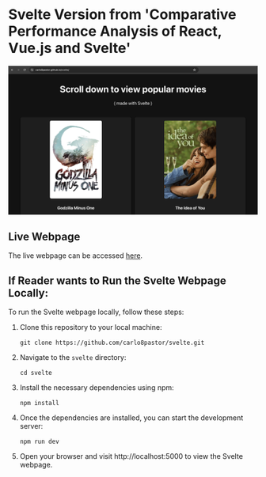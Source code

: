 # Svelte Version from 'Comparative Performance Analysis of React, Vue.js and Svelte'

![Svelte website screenshot](./screenshot.png)

## Live Webpage

The live webpage can be accessed [here](https://carlo8pastor.github.io/svelte/).

## If Reader wants to Run the Svelte Webpage Locally:

To run the Svelte webpage locally, follow these steps:

1. Clone this repository to your local machine:

    ```
    git clone https://github.com/carlo8pastor/svelte.git
    ```

2. Navigate to the `svelte` directory:

    ```
    cd svelte
    ```

3. Install the necessary dependencies using npm:

    ```
    npm install
    ```

4. Once the dependencies are installed, you can start the development server:

    ```
    npm run dev
    ```

5. Open your browser and visit http://localhost:5000 to view the Svelte webpage.

